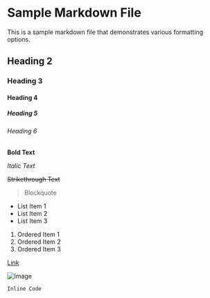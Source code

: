 # Sample Markdown File

This is a sample markdown file that demonstrates various formatting options.

## Heading 2

### Heading 3

#### Heading 4

##### Heading 5

###### Heading 6

**Bold Text**

_Italic Text_

~~Strikethrough Text~~

> Blockquote

- List Item 1
- List Item 2
- List Item 3

1. Ordered Item 1
2. Ordered Item 2
3. Ordered Item 3

[Link](https://www.example.com)

![Image](https://www.example.com/image.jpg)

`Inline Code`
